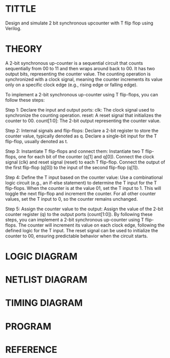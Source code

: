 # TITTLE

Design and simulate 2 bit synchronous upcounter with T flip flop using Verilog.

# THEORY

A 2-bit synchronous up-counter is a sequential circuit that counts sequentially from 00 to 11 and then wraps around back to 00. It has two output bits, representing the counter value. The counting operation is synchronized with a clock signal, meaning the counter increments its value only on a specific clock edge (e.g., rising edge or falling edge).

To implement a 2-bit synchronous up-counter using T flip-flops, you can follow these steps:

Step 1: Declare the input and output ports: clk: The clock signal used to synchronize the counting operation. reset: A reset signal that initializes the counter to 00. count[1:0]: The 2-bit output representing the counter value.

Step 2: Internal signals and flip-flops: Declare a 2-bit register to store the counter value, typically denoted as q. Declare a single-bit input for the T flip-flop, usually denoted as t.

Step 3: Instantiate T flip-flops and connect them: Instantiate two T flip-flops, one for each bit of the counter (q[1] and q[0]). Connect the clock signal (clk) and reset signal (reset) to each T flip-flop. Connect the output of the first flip-flop (q[0]) to the input of the second flip-flop (q[1]).

Step 4: Define the T input based on the counter value: Use a combinational logic circuit (e.g., an if-else statement) to determine the T input for the T flip-flops. When the counter is at the value 01, set the T input to 1. This will toggle the next flip-flop and increment the counter. For all other counter values, set the T input to 0, so the counter remains unchanged.

Step 5: Assign the counter value to the output: Assign the value of the 2-bit counter register (q) to the output ports (count[1:0]). By following these steps, you can implement a 2-bit synchronous up-counter using T flip-flops. The counter will increment its value on each clock edge, following the defined logic for the T input. The reset signal can be used to initialize the counter to 00, ensuring predictable behavior when the circuit starts.


# LOGIC DIAGRAM

# NETLIST DIAGRAM

# TIMING DIAGRAM

# PROGRAM

# REFERENCE
